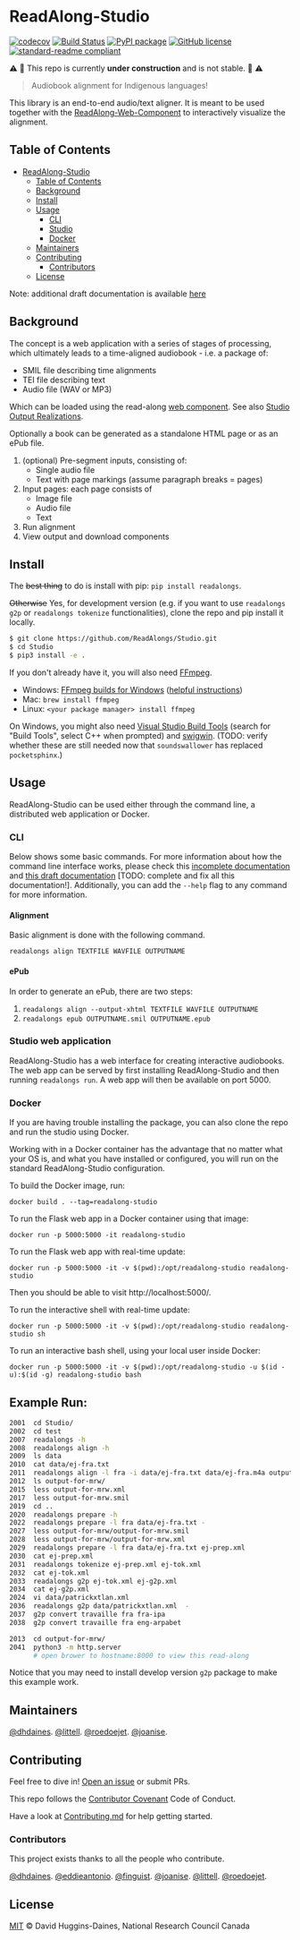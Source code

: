 # ReadAlong-Studio

[![codecov](https://codecov.io/gh/ReadAlongs/Studio/branch/master/graph/badge.svg)](https://codecov.io/gh/ReadAlongs/Studio)
[![Build Status](https://travis-ci.com/ReadAlongs/Studio.svg?branch=master)](https://travis-ci.com/ReadAlongs/Studio)
[![PyPI package](https://img.shields.io/pypi/v/readalongs.svg)](https://pypi.org/project/readalongs/)
[![GitHub license](https://img.shields.io/github/license/ReadAlongs/Studio)](https://github.com/ReadAlongs/Studio/blob/master/LICENSE)
[![standard-readme compliant](https://img.shields.io/badge/readme%20style-standard-brightgreen.svg?style=flat-square)](https://github.com/ReadAlongs/Studio)

:warning: :construction: This repo is currently **under construction** and is not stable. :construction: :warning:

> Audiobook alignment for Indigenous languages!

This library is an end-to-end audio/text aligner. It is meant to be used together with the [ReadAlong-Web-Component](https://github.com/roedoejet/ReadAlong-Web-Component) to interactively visualize the alignment.

## Table of Contents

- [ReadAlong-Studio](#readalong-studio)
  - [Table of Contents](#table-of-contents)
  - [Background](#background)
  - [Install](#install)
  - [Usage](#usage)
    - [CLI](#cli)
    - [Studio](#studio)
    - [Docker](#docker)
  - [Maintainers](#maintainers)
  - [Contributing](#contributing)
    - [Contributors](#contributors)
  - [License](#license)

Note: additional draft documentation is available [here](https://github.com/finguist/ReadAlong-Studio-Documentation/blob/main/prepare.md)

## Background

The concept is a web application with a series of stages of
processing, which ultimately leads to a time-aligned audiobook -
i.e. a package of:

- SMIL file describing time alignments
- TEI file describing text
- Audio file (WAV or MP3)

Which can be loaded using the read-along [web component](https://github.com/roedoejet/ReadAlong-Web-Component). See also [Studio Output Realizations](docs/outputs.rst).

Optionally a book can be generated as a standalone HTML page or
as an ePub file.

1. (optional) Pre-segment inputs, consisting of:
   - Single audio file
   - Text with page markings (assume paragraph breaks = pages)
2. Input pages: each page consists of
   - Image file
   - Audio file
   - Text
3. Run alignment
4. View output and download components

## Install

The ~~best thing~~ to do is install with pip: `pip install readalongs`.

~~Otherwise~~ Yes, for development version (e.g. if you want to use `readalongs g2p` or `readalongs tokenize` functionalities), clone the repo and pip install it locally.

```sh
$ git clone https://github.com/ReadAlongs/Studio.git
$ cd Studio
$ pip3 install -e .
```

If you don't already have it, you will also need [FFmpeg](https://ffmpeg.org/).

- Windows: [FFmpeg builds for Windows](https://ffmpeg.zeranoe.com/builds/) ([helpful instructions](https://windowsloop.com/install-ffmpeg-windows-10/))
- Mac: `brew install ffmpeg`
- Linux: `<your package manager> install ffmpeg`

On Windows, you might also need [Visual Studio Build Tools](https://visualstudio.microsoft.com/downloads/#build-tools-for-visual-studio-2017) (search for "Build Tools", select C++ when prompted) and [swigwin](http://www.swig.org/download.html).
(TODO: verify whether these are still needed now that `soundswallower` has replaced `pocketsphinx`.)

## Usage

ReadAlong-Studio can be used either through the command line, a distributed web application or Docker.

### CLI

Below shows some basic commands. For more information about how the command line interface works, please check this [incomplete documentation](https://readalong-studio.readthedocs.io/en/latest/index.html) and [this draft documentation](https://github.com/finguist/ReadAlong-Studio-Documentation/blob/main/prepare.md) [TODO: complete and fix all this documentation!]. Additionally, you can add the `--help` flag to any command for more information.

#### Alignment

Basic alignment is done with the following command.

`readalongs align TEXTFILE WAVFILE OUTPUTNAME`

#### ePub

In order to generate an ePub, there are two steps:

1. `readalongs align --output-xhtml TEXTFILE WAVFILE OUTPUTNAME`
2. `readalongs epub OUTPUTNAME.smil OUTPUTNAME.epub`

### Studio web application

ReadAlong-Studio has a web interface for creating interactive audiobooks. The web app can be served by first installing ReadAlong-Studio and then running `readalongs run`. A web app will then be available on port 5000.

### Docker

If you are having trouble installing the package, you can also clone the repo and run the
studio using Docker.

Working with in a Docker container has the advantage that no matter what your OS is, and
what you have installed or configured, you will run on the standard ReadAlong-Studio
configuration.

To build the Docker image, run:

    docker build . --tag=readalong-studio

To run the Flask web app in a Docker container using that image:

    docker run -p 5000:5000 -it readalong-studio

To run the Flask web app with real-time update:

    docker run -p 5000:5000 -it -v $(pwd):/opt/readalong-studio readalong-studio

Then you should be able to visit http://localhost:5000/.

To run the interactive shell with real-time update:

    docker run -p 5000:5000 -it -v $(pwd):/opt/readalong-studio readalong-studio sh

To run an interactive bash shell, using your local user inside Docker:

    docker run -p 5000:5000 -it -v $(pwd):/opt/readalong-studio -u $(id -u):$(id -g) readalong-studio bash

## Example Run:

```sh
2001  cd Studio/
2002  cd test
2007  readalongs -h
2008  readalongs align -h
2009  ls data
2010  cat data/ej-fra.txt
2011  readalongs align -l fra -i data/ej-fra.txt data/ej-fra.m4a output-for-mrw
2012  ls output-for-mrw/
2015  less output-for-mrw.xml
2017  less output-for-mrw.smil
2019  cd ..
2020  readalongs prepare -h
2022  readalongs prepare -l fra data/ej-fra.txt -
2027  less output-for-mrw/output-for-mrw.smil
2028  less output-for-mrw/output-for-mrw.xml
2029  readalongs prepare -l fra data/ej-fra.txt ej-prep.xml
2030  cat ej-prep.xml
2031  readalongs tokenize ej-prep.xml ej-tok.xml
2032  cat ej-tok.xml
2033  readalongs g2p ej-tok.xml ej-g2p.xml
2034  cat ej-g2p.xml
2024  vi data/patrickxtlan.xml
2036  readalongs g2p data/patrickxtlan.xml  -
2037  g2p convert travaille fra fra-ipa
2038  g2p convert travaille fra eng-arpabet

2013  cd output-for-mrw/
2041  python3 -m http.server
      # open brower to hostname:8000 to view this read-along
```

Notice that you may need to install develop version `g2p` package to make this example work.

## Maintainers

[@dhdaines](https://github.com/dhdaines).
[@littell](https://github.com/littell).
[@roedoejet](https://github.com/roedoejet).
[@joanise](https://github.com/joanise).

## Contributing

Feel free to dive in! [Open an issue](https://github.com/ReadAlongs/Studio/issues/new) or submit PRs.

This repo follows the [Contributor Covenant](http://contributor-covenant.org/version/1/3/0/) Code of Conduct.

Have a look at [Contributing.md](Contributing.md) for help getting started.

### Contributors

This project exists thanks to all the people who contribute.

[@dhdaines](https://github.com/dhdaines).
[@eddieantonio](https://github.com/eddieantonio).
[@finguist](https://github.com/finguist).
[@joanise](https://github.com/joanise).
[@littell](https://github.com/littell).
[@roedoejet](https://github.com/roedoejet).

## License

[MIT](LICENSE) © David Huggins-Daines, National Research Council Canada
